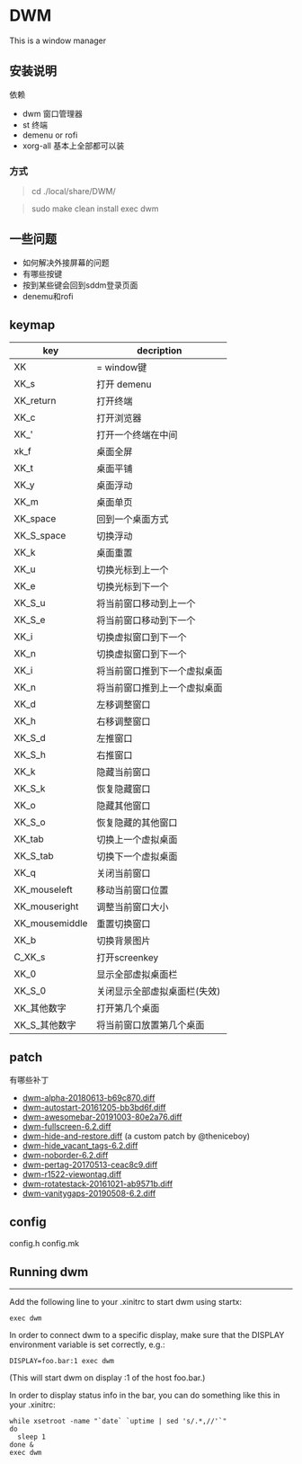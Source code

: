 # DWM
This is a window manager
## 安装说明
依赖
- dwm 窗口管理器
- st 终端
- demenu or rofi
- xorg-all 基本上全部都可以装

### 方式
> cd ./local/share/DWM/

> sudo make clean install
> exec dwm


## 一些问题
- 如何解决外接屏幕的问题
- 有哪些按键
- 按到某些键会回到sddm登录页面
- denemu和rofi

## keymap

| key            | decription                   |
|----------------|------------------------------|
| XK             | = window键                   |
| XK_s           | 打开 demenu                  |
| XK_return      | 打开终端                     |
| XK_c           | 打开浏览器                   |
| XK_'           | 打开一个终端在中间           |
| xk_f           | 桌面全屏                     |
| XK_t           | 桌面平铺                     |
| XK_y           | 桌面浮动                     |
| XK_m           | 桌面单页                     |
| XK_space       | 回到一个桌面方式             |
| XK_S_space     | 切换浮动                     |
| XK_k           | 桌面重置                     |
| XK_u           | 切换光标到上一个             |
| XK_e           | 切换光标到下一个             |
| XK_S_u         | 将当前窗口移动到上一个       |
| XK_S_e         | 将当前窗口移动到下一个       |
| XK_i           | 切换虚拟窗口到下一个         |
| XK_n           | 切换虚拟窗口到下一个         |
| XK_i           | 将当前窗口推到下一个虚拟桌面 |
| XK_n           | 将当前窗口推到上一个虚拟桌面 |
| XK_d           | 左移调整窗口                 |
| XK_h           | 右移调整窗口                 |
| XK_S_d         | 左推窗口                     |
| XK_S_h         | 右推窗口                     |
| XK_k           | 隐藏当前窗口                 |
| XK_S_k         | 恢复隐藏窗口                 |
| XK_o           | 隐藏其他窗口                 |
| XK_S_o         | 恢复隐藏的其他窗口           |
| XK_tab         | 切换上一个虚拟桌面           |
| XK_S_tab       | 切换下一个虚拟桌面           |
| XK_q           | 关闭当前窗口                 |
| XK_mouseleft   | 移动当前窗口位置             |
| XK_mouseright  | 调整当前窗口大小             |
| XK_mousemiddle | 重置切换窗口                 |
| XK_b           | 切换背景图片                 |
| C_XK_s         | 打开screenkey                |
| XK_0           | 显示全部虚拟桌面栏           |
| XK_S_0         | 关闭显示全部虚拟桌面栏(失效) |
| XK_其他数字    | 打开第几个桌面               |
| XK_S_其他数字  | 将当前窗口放置第几个桌面     |





## patch
有哪些补丁

- [dwm-alpha-20180613-b69c870.diff](https://dwm.suckless.org/patches/alpha/)
- [dwm-autostart-20161205-bb3bd6f.diff](https://dwm.suckless.org/patches/autostart/)
- [dwm-awesomebar-20191003-80e2a76.diff](https://dwm.suckless.org/patches/awesomebar/)
- [dwm-fullscreen-6.2.diff](https://dwm.suckless.org/patches/fullscreen/)
- [dwm-hide-and-restore.diff](https://github.com/theniceboy/dwm-hide-and-restore-win.diff) (a custom patch by @theniceboy)
- [dwm-hide_vacant_tags-6.2.diff](https://dwm.suckless.org/patches/hide_vacant_tags/)
- [dwm-noborder-6.2.diff](https://dwm.suckless.org/patches/noborder/)
- [dwm-pertag-20170513-ceac8c9.diff](https://dwm.suckless.org/patches/pertag/)
- [dwm-r1522-viewontag.diff](https://dwm.suckless.org/patches/viewontag/)
- [dwm-rotatestack-20161021-ab9571b.diff](https://dwm.suckless.org/patches/rotatestack/)
- [dwm-vanitygaps-20190508-6.2.diff](https://dwm.suckless.org/patches/vanitygaps/)


## config

config.h
config.mk

## Running dwm
-----------
Add the following line to your .xinitrc to start dwm using startx:

    exec dwm

In order to connect dwm to a specific display, make sure that
the DISPLAY environment variable is set correctly, e.g.:

    DISPLAY=foo.bar:1 exec dwm

(This will start dwm on display :1 of the host foo.bar.)

In order to display status info in the bar, you can do something
like this in your .xinitrc:

    while xsetroot -name "`date` `uptime | sed 's/.*,//'`"
    do
      sleep 1
    done &
    exec dwm
